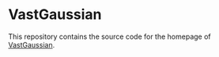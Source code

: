 # VastGaussian

This repository contains the source code for the homepage of [VastGaussian]([https://acodersc.github.io/ws.io/]()).

